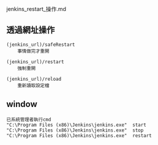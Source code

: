 jenkins_restart_操作.md


透過網址操作
---
	(jenkins_url)/safeRestart
		事情做完才重開

	(jenkins_url)/restart
		強制重開

	(jenkins_url)/reload
		重新讀取設定檔

	

window
---
	已系統管理者執行cmd
	"C:\Program Files (x86)\Jenkins\jenkins.exe"  start
	"C:\Program Files (x86)\Jenkins\jenkins.exe"  stop
	"C:\Program Files (x86)\Jenkins\jenkins.exe"  restart